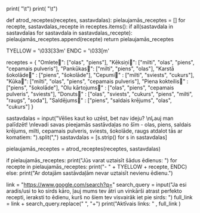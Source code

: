 print( "\t")
print( "\t")

def atrod_receptes(receptes, sastavdalas):
    pielaujamās_receptes = []
    for recepte, sastavdalas_recepte in receptes.items():
        if all(sastavdala in sastavdalas for sastavdala in sastavdalas_recepte):
            pielaujamās_receptes.append(recepte)
    return pielaujamās_receptes

TYELLOW = '\033[33m' 
ENDC = '\033[m' 

receptes = {
    "Omlete🥚": ["olas", "piens"], 
    "Kēksiņi🧁": ["milti", "olas", "piens", "cepamais pulveris"], 
    "Pankūkas🥞": ["milti", "piens", "olas"], 
    "Karstā šokolāde🍫" : ["piens", "šokolāde"], 
    "Cepumi🍪" : ["milti", "sviests", "cukurs"], 
    "Kūka🍰": ["milti", "olas", "piens", "cepamais pulveris"], 
    "Piena kokteilis🥛" : ["piens", "šokolāde"], 
    "Olu kārtojums🥘" : ["olas", "piens", "cepamais pulveris", "sviests"], 
    "Donuts🍩" : ["olas", "sviests", "cukurs", "piens", "milti", "raugs", "soda"], 
    "Saldējums🍦" : ["piens", "saldais krējums", "olas", "cukurs"]
}

sastavdalas = input("Vēlies kaut ko uzēst, bet nav ideju? \nĻauj man palīdzēt! \nIevadi savas pieejamās sastāvdaļas no šīm - olas, piens, saldais krējums, milti, cepamais pulveris, sviests, šokolāde, raugs atdalot tās ar komatiem: ").split(",")
sastavdalas = [s.strip() for s in sastavdalas]

pielaujamās_receptes = atrod_receptes(receptes, sastavdalas)

if pielaujamās_receptes:
    print("Jūs varat uztaisīt šādus ēdienus: ")
    for recepte in pielaujamās_receptes:
        print("- " + TYELLOW + recepte, ENDC)
else:
    print("Ar dotajām sastāvdaļām nevar uztaisīt nevienu ēdienu.")



link = "https://www.google.com/search?q=" 
search_query = input("Ja esi aradis/usi to ko sirds kāro, ļauj mums tev ātri un vinkārši atrast perfekto recepti, ieraksti to ēdienu, kurš no šiem tev visvairāk iet pie sirds: ") 
full_link = link + search_query.replace(" ", "+") 
print("Aktīvais links: " , full_link )

   


